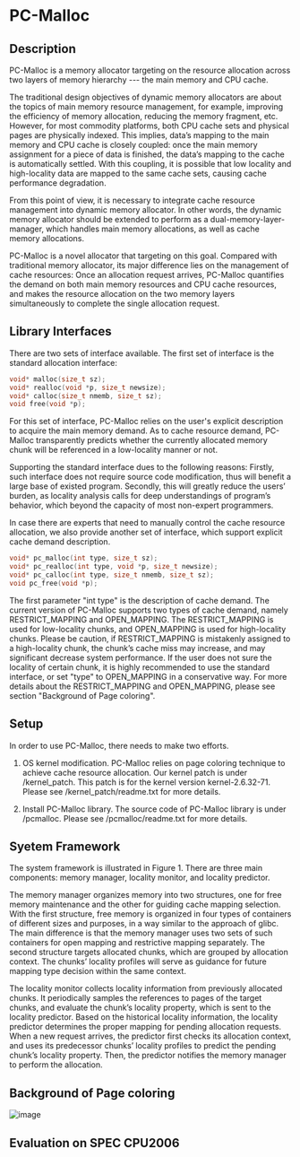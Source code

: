 PC-Malloc
=========
Description
---------
PC-Malloc is a memory allocator targeting on the resource allocation across two layers of memory hierarchy --- the main memory and CPU cache.

The traditional design objectives of dynamic memory allocators are about the topics of main memory resource management, for example, improving the efficiency of memory allocation, reducing the memory fragment, etc. However, for most commodity platforms, both CPU cache sets and physical pages are physically indexed. This implies, data’s mapping to the main memory and CPU cache is closely coupled: once the main memory assignment for a piece of data is finished, the data’s mapping to the cache is automatically settled. With this coupling, it is possible that low locality and high-locality data are mapped to the same cache sets, causing cache performance degradation.

From this point of view, it is necessary to integrate cache resource management into dynamic memory allocator. In other words, the dynamic memory allocator should be extended to perform as a dual-memory-layer-manager, which handles main memory allocations, as well as cache memory allocations.

PC-Malloc is a novel allocator that targeting on this goal. Compared with traditional memory allocator, its major difference lies on the management of cache resources: Once an allocation request arrives, PC-Malloc quantifies the demand on both main memory resources and CPU cache resources, and makes the resource allocation on the two memory layers simultaneously to complete the single allocation request.

Library Interfaces
---------
There are two sets of interface available. The first set of interface is the standard allocation interface:
```c
void* malloc(size_t sz);
void* realloc(void *p, size_t newsize);
void* calloc(size_t nmemb, size_t sz);
void free(void *p);
```
For this set of interface, PC-Malloc relies on the user's explicit description to acquire the main memory demand. As to cache resource demand, PC-Malloc transparently predicts whether the currently allocated memory chunk will be referenced in a low-locality manner or not.

Supporting the standard interface dues to the following reasons:
Firstly, such interface does not require source code modification, thus will benefit a large base of existed program. Secondly, this will greatly reduce the users’ burden, as locality analysis calls for deep understandings of program’s behavior, which beyond the capacity of most non-expert programmers.

In case there are experts that need to manually control the cache resource allocation, we also provide another set of interface, which support explicit cache demand description.
```c
void* pc_malloc(int type, size_t sz);
void* pc_realloc(int type, void *p, size_t newsize);
void* pc_calloc(int type, size_t nmemb, size_t sz);
void pc_free(void *p);
```
The first parameter "int type" is the description of cache demand. The current version of PC-Malloc supports two types of cache demand, namely RESTRICT\_MAPPING and OPEN\_MAPPING. The RESTRICT\_MAPPING is used for low-locality chunks, and OPEN\_MAPPING is used for high-locality chunks. Please be caution, if RESTRICT\_MAPPING is mistakenly assigned to a high-locality chunk, the chunk’s cache miss may increase, and may significant decrease system performance. If the user does not sure the locality of certain chunk, it is highly recommended to use the standard interface, or set "type" to OPEN\_MAPPING in a conservative way. For more details about the RESTRICT\_MAPPING and OPEN\_MAPPING, please see section "Background of Page coloring".


Setup
---------
In order to use PC-Malloc, there needs to make two efforts.

1.	OS kernel modification. PC-Malloc relies on page coloring technique to achieve cache resource allocation. Our kernel patch is under /kernel\_patch. This patch is for the kernel version kernel-2.6.32-71. Please see /kernel_patch/readme.txt for more details.

2.	Install PC-Malloc library. The source code of PC-Malloc library is under /pcmalloc. Please see /pcmalloc/readme.txt for more details.

Syetem Framework
---------
The system framework is illustrated in Figure 1. There are three main components: memory manager, locality monitor, and locality predictor.

The memory manager organizes memory into two structures, one for free memory maintenance and the other for guiding cache mapping selection. With the first structure, free memory is organized in four types of containers of different sizes and purposes, in a way similar to the approach of glibc. The main difference is that the memory manager uses two sets of such containers for open mapping and restrictive mapping separately. The second structure targets allocated chunks, which are grouped by allocation context. The chunks’ locality profiles will serve as guidance for future mapping type decision within the same context.

The locality monitor collects locality information from previously allocated chunks. It periodically samples the references to pages of the target chunks, and evaluate the chunk’s locality property, which is sent to the locality predictor. Based on the historical locality information, the locality predictor determines the proper mapping for pending allocation requests. When a new request arrives, the predictor first checks its allocation context, and uses its predecessor chunks’ locality profiles to predict the pending chunk’s locality property. Then, the predictor notifies the memory manager to perform the
allocation.

Background of Page coloring
---------
![image](https://github.com/grtoverflow/PC-Malloc/blob/master/open_mapping_2.jpg)

Evaluation on SPEC CPU2006
---------
